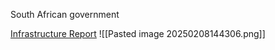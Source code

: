 South African government

[Infrastructure Report](https://resource.capetown.gov.za/documentcentre/Documents/City%20research%20reports%20and%20review/CCT_Mayors_Infrastructure_Report_2023.pdf?utm_source=chatgpt.com)
 ![[Pasted image 20250208144306.png]]